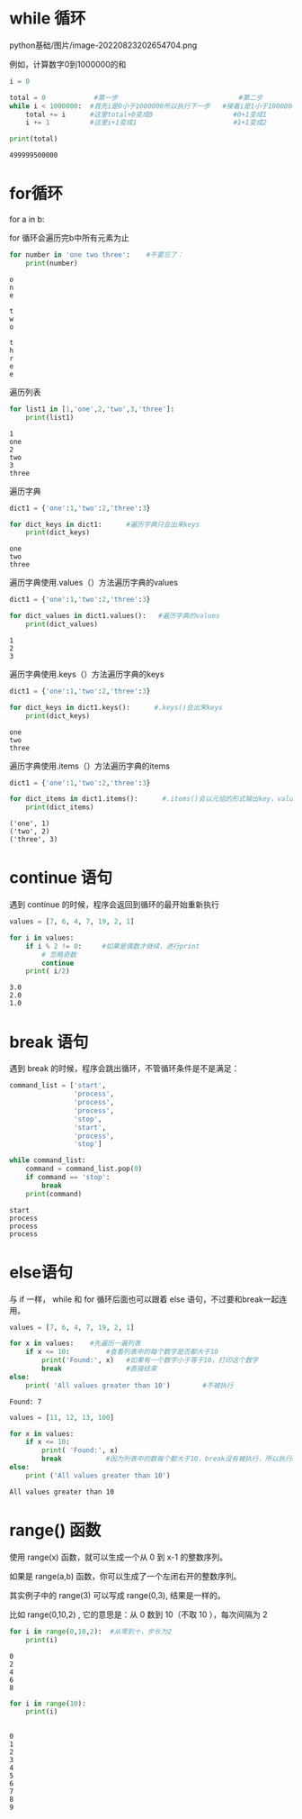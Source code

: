 # while 循环

python基础/图片/image-20220823202654704.png

例如，计算数字0到1000000的和


```python
i = 0

total = 0            #第一步                              #第二步                            #第....步     #第n步
while i < 1000000:  #首先i是0小于1000000所以执行下一步   #接着i是1小于1000000所以执行下一步               #i不小于1000000了，循环终止了
    total += i      #这里total+0变成0                    #0+1变成1
    i += 1          #这里i+1变成1                        #1+1变成2

print(total)
```

    499999500000


# for循环

for a in b:

for 循环会遍历完b中所有元素为止


```python
for number in 'one two three':    #不要忘了：
    print(number)
```

    o
    n
    e
     
    t
    w
    o
     
    t
    h
    r
    e
    e

遍历列表

```python
for list1 in [1,'one',2,'two',3,'three']:
    print(list1)
```

    1
    one
    2
    two
    3
    three

遍历字典

```python
dict1 = {'one':1,'two':2,'three':3}

for dict_keys in dict1:      #遍历字典只会出来keys   
    print(dict_keys)
```

    one
    two
    three

遍历字典使用.values（）方法遍历字典的values

```python
dict1 = {'one':1,'two':2,'three':3}

for dict_values in dict1.values():   #遍历字典的values
    print(dict_values)
```

    1
    2
    3

遍历字典使用.keys（）方法遍历字典的keys

```python
dict1 = {'one':1,'two':2,'three':3}

for dict_keys in dict1.keys():      #.keys()会出来keys   
    print(dict_keys)
```

    one
    two
    three

遍历字典使用.items（）方法遍历字典的items

```python
dict1 = {'one':1,'two':2,'three':3}

for dict_items in dict1.items():      #.items()会以元组的形式输出key，value  
    print(dict_items)
```

    ('one', 1)
    ('two', 2)
    ('three', 3)


# continue 语句

遇到 continue 的时候，程序会返回到循环的最开始重新执行


```python
values = [7, 6, 4, 7, 19, 2, 1]

for i in values:
    if i % 2 != 0:     #如果是偶数才继续，进行print
        # 忽略奇数
        continue
    print( i/2)
```

    3.0
    2.0
    1.0


# break 语句

遇到 break 的时候，程序会跳出循环，不管循环条件是不是满足：


```python
command_list = ['start', 
                'process', 
                'process',
                'process', 
                'stop', 
                'start', 
                'process', 
                'stop']

while command_list:
    command = command_list.pop(0)
    if command == 'stop':
        break
    print(command)
```

    start
    process
    process
    process


# else语句

与 if 一样， while 和 for 循环后面也可以跟着 else 语句，不过要和break一起连用。


```python
values = [7, 6, 4, 7, 19, 2, 1]

for x in values:    #先遍历一遍列表
    if x <= 10:         #查看列表中的每个数字是否都大于10
        print('Found:', x)   #如果有一个数字小于等于10，打印这个数字
        break                #直接结束
else:
    print( 'All values greater than 10')        #不被执行
```

    Found: 7



```python
values = [11, 12, 13, 100]

for x in values:
    if x <= 10:
        print( 'Found:', x) 
        break           #因为列表中的数每个都大于10，break没有被执行，所以执行else
else:
    print ('All values greater than 10')  
```

    All values greater than 10


# range() 函数

使用 range(x) 函数，就可以生成一个从 0 到 x-1 的整数序列。

如果是 range(a,b) 函数，你可以生成了一个左闭右开的整数序列。

其实例子中的 range(3) 可以写成 range(0,3), 结果是一样的。

比如 range(0,10,2) , 它的意思是：从 0 数到 10（不取 10 ），每次间隔为 2 


```python
for i in range(0,10,2):  #从零到十，步长为2
    print(i)
```

    0
    2
    4
    6
    8



```python
for i in range(10):
    print(i)
    
```

    0
    1
    2
    3
    4
    5
    6
    7
    8
    9

